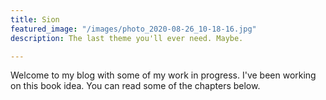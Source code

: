 ```yaml
---
title: Sion
featured_image: "/images/photo_2020-08-26_10-18-16.jpg"
description: The last theme you'll ever need. Maybe.

---
```

Welcome to my blog with some of my work in progress. I've been working on this book idea. You can read some of the chapters below.
